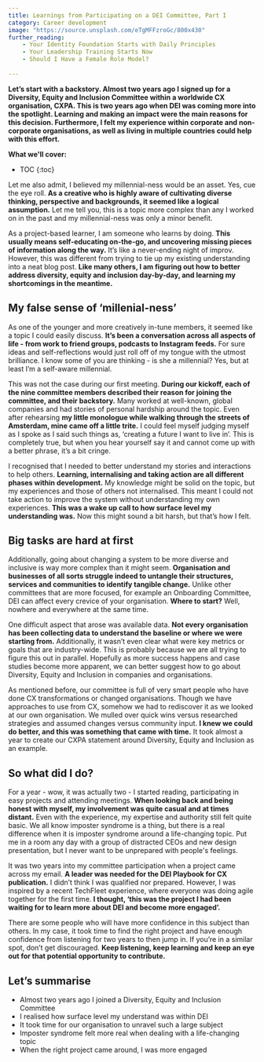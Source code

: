 ```yaml
---
title: Learnings from Participating on a DEI Committee, Part I
category: Career development
image: "https://source.unsplash.com/eTgMFFzroGc/800x430"
further_reading:
    - Your Identity Foundation Starts with Daily Principles
    - Your Leadership Training Starts Now
    - Should I Have a Female Role Model?
    
---
```


**Let’s start with a backstory. Almost two years ago I signed up for a Diversity, Equity and Inclusion Committee within a worldwide CX organisation, CXPA. This is two years ago when DEI was coming more into the spotlight. Learning and making an impact were the main reasons for this decision. Furthermore, I felt my experience within corporate and non-corporate organisations, as well as living in multiple countries could help with this effort.**

**What we'll cover:**
* TOC
{:toc}

Let me also admit, I believed my millennial-ness would be an asset. Yes, cue the eye roll. **As a creative who is highly aware of cultivating diverse thinking, perspective and backgrounds, it seemed like a logical assumption.** Let me tell you, this is a topic more complex than any I worked on in the past and my millennial-ness was only a minor benefit.

As a project-based learner, I am someone who learns by doing. **This usually means self-educating on-the-go, and uncovering missing pieces of information along the way.** It’s like a never-ending night of improv. However, this was different from trying to tie up my existing understanding into a neat blog post. **Like many others, I am figuring out how to better address diversity, equity and inclusion day-by-day, and learning my shortcomings in the meantime.**

## My false sense of ‘millenial-ness’

As one of the younger and more creatively in-tune members, it seemed like a topic I could easily discuss. **It’s been a conversation across all aspects of life - from work to friend groups, podcasts to Instagram feeds.** For sure ideas and self-reflections would just roll off of my tongue with the utmost brilliance. I know some of you are thinking - is she a millennial? Yes, but at least I’m a self-aware millennial. 

This was not the case during our first meeting. **During our kickoff, each of the nine committee members described their reason for joining the committee, and their backstory.** Many worked at well-known, global companies and had stories of personal hardship around the topic. Even after rehearsing **my little monologue while walking through the streets of Amsterdam, mine came off a little trite.** I could feel myself judging myself as I spoke as I said such things as, ‘creating a future I want to live in’. This is completely true, but when you hear yourself say it and cannot come up with a better phrase, it’s a bit cringe. 

I recognised that I needed to better understand my stories and interactions to help others. **Learning, internalising and taking action are all different phases within development.** My knowledge might be solid on the topic, but my experiences and those of others not internalised. This meant I could not take action to improve the system without understanding my own experiences. **This was a wake up call to how surface level my understanding was.** Now this might sound a bit harsh, but that’s how I felt. 

## Big tasks are hard at first

Additionally, going about changing a system to be more diverse and inclusive is way more complex than it might seem. **Organisation and businesses of all sorts struggle indeed to untangle their structures, services and communities to identify tangible change.** Unlike other committees that are more focused, for example an Onboarding Committee, DEI can affect every crevice of your organisation. **Where to start?** Well, nowhere and everywhere at the same time.

One difficult aspect that arose was available data. **Not every organisation has been collecting data to understand the baseline or where we were starting from.** Additionally, it wasn’t even clear what were key metrics or goals that are industry-wide. This is probably because we are all trying to figure this out in parallel. Hopefully as more success happens and case studies become more apparent, we can better suggest how to go about Diversity, Equity and Inclusion in companies and organisations. 

As mentioned before, our committee is full of very smart people who have done CX transformations or changed organisations. Though we have approaches to use from CX, somehow we had to rediscover it as we looked at our own organisation. We mulled over quick wins versus researched strategies and assumed changes versus community input. **I knew we could do better, and this was something that came with time.** It took almost a year to create our CXPA statement around Diversity, Equity and Inclusion as an example.

## So what did I do?

For a year - wow, it was actually two - I started reading, participating in easy projects and attending meetings. **When looking back and being honest with myself, my involvement was quite casual and at times distant.** Even with the experience, my expertise and authority still felt quite basic. We all know imposter syndrome is a thing, but there is a real difference when it is imposter syndrome around a life-changing topic. Put me in a room any day with a group of distracted CEOs and new design presentation, but I never want to be unprepared with people's feelings.

It was two years into my committee participation when a project came across my email. **A leader was needed for the DEI Playbook for CX publication.** I didn’t think I was qualified nor prepared. However, I was inspired by a recent TechFleet experience, where everyone was doing agile together for the first time. **I thought, ‘this was the project I had been waiting for to learn more about DEI and become more engaged’.**

There are some people who will have more confidence in this subject than others. In my case, it took time to find the right project and have enough confidence from listening for two years to then jump in. If you’re in a similar spot, don’t get discouraged. **Keep listening, keep learning and keep an eye out for that potential opportunity to contribute.**

## Let’s summarise

- Almost two years ago I joined a Diversity, Equity and Inclusion Committee
- I realised how surface level my understand was within DEI 
- It took time for our organisation to unravel such a large subject
- Imposter syndrome felt more real when dealing with a life-changing topic
- When the right project came around, I was more engaged
